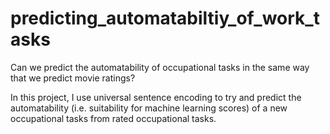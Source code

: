 # predicting_automatabiltiy_of_work_tasks

Can we predict the automatability of occupational tasks in the same way that we predict movie ratings? 

In this project, I use universal sentence encoding to try and predict the automatability (i.e. suitability for machine learning scores) of a new occupational tasks from rated occupational tasks.

